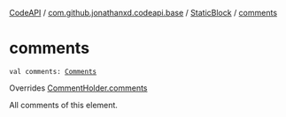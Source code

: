 [CodeAPI](../../index.md) / [com.github.jonathanxd.codeapi.base](../index.md) / [StaticBlock](index.md) / [comments](.)

# comments

`val comments: `[`Comments`](../../com.github.jonathanxd.codeapi.base.comment/-comments/index.md)

Overrides [CommentHolder.comments](../../com.github.jonathanxd.codeapi.base.comment/-comment-holder/comments.md)

All comments of this element.

